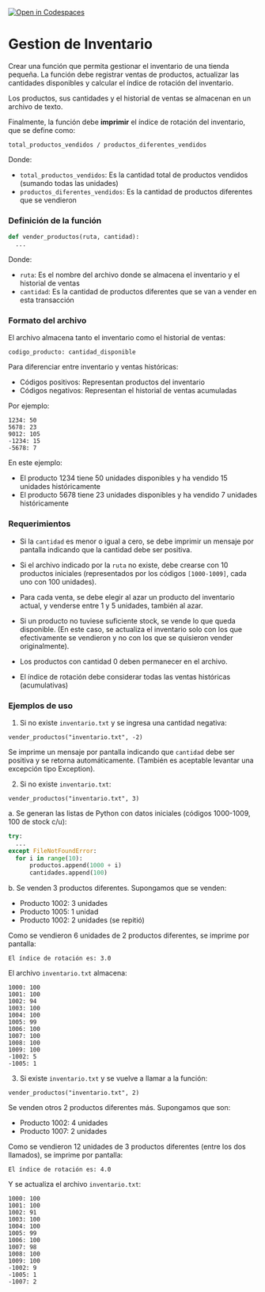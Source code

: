 [![Open in Codespaces](https://classroom.github.com/assets/launch-codespace-2972f46106e565e64193e422d61a12cf1da4916b45550586e14ef0a7c637dd04.svg)](https://classroom.github.com/open-in-codespaces?assignment_repo_id=20022739)
# Gestion de Inventario

Crear una función que permita gestionar el inventario de una tienda pequeña. La función debe registrar ventas de productos, actualizar las cantidades disponibles y calcular el índice de rotación del inventario.

Los productos, sus cantidades y el historial de ventas se almacenan en un archivo de texto.

Finalmente, la función debe **imprimir** el índice de rotación del inventario, que se define como:

`total_productos_vendidos / productos_diferentes_vendidos`

Donde:

- `total_productos_vendidos`: Es la cantidad total de productos vendidos (sumando todas las unidades)
- `productos_diferentes_vendidos`: Es la cantidad de productos diferentes que se vendieron

### Definición de la función

```python
def vender_productos(ruta, cantidad):
  ...
```

Donde:

- `ruta`: Es el nombre del archivo donde se almacena el inventario y el historial de ventas
- `cantidad`: Es la cantidad de productos diferentes que se van a vender en esta transacción

### Formato del archivo

El archivo almacena tanto el inventario como el historial de ventas:

`codigo_producto: cantidad_disponible`

Para diferenciar entre inventario y ventas históricas:

- Códigos positivos: Representan productos del inventario
- Códigos negativos: Representan el historial de ventas acumuladas

Por ejemplo:

```
1234: 50
5678: 23
9012: 105
-1234: 15
-5678: 7
```

En este ejemplo:

- El producto 1234 tiene 50 unidades disponibles y ha vendido 15 unidades históricamente
- El producto 5678 tiene 23 unidades disponibles y ha vendido 7 unidades históricamente

### Requerimientos

- Si la `cantidad` es menor o igual a cero, se debe imprimir un mensaje por pantalla indicando que la cantidad debe ser positiva.

- Si el archivo indicado por la `ruta` no existe, debe crearse con 10 productos iniciales (representados por los códigos `[1000-1009]`, cada uno con 100 unidades).

- Para cada venta, se debe elegir al azar un producto del inventario actual, y venderse entre 1 y 5 unidades, también al azar.

- Si un producto no tuviese suficiente stock, se vende lo que queda disponible. (En este caso, se actualiza el inventario solo con los que efectivamente se vendieron y no con los que se quisieron vender originalmente).

- Los productos con cantidad 0 deben permanecer en el archivo.

- El índice de rotación debe considerar todas las ventas históricas (acumulativas)

### Ejemplos de uso

1. Si no existe `inventario.txt` y se ingresa una cantidad negativa:

```
vender_productos("inventario.txt", -2)
```

Se imprime un mensaje por pantalla indicando que `cantidad` debe ser positiva y se retorna automáticamente. (También es aceptable levantar una excepción tipo Exception).


2. Si no existe `inventario.txt`:


```
vender_productos("inventario.txt", 3)
```

a. Se generan las listas de Python con datos iniciales (códigos 1000-1009, 100 de stock c/u):

```python
try:
  ...
except FileNotFoundError:
  for i in range(10):
      productos.append(1000 + i)
      cantidades.append(100)
```

b. Se venden 3 productos diferentes. Supongamos que se venden:
- Producto 1002: 3 unidades
- Producto 1005: 1 unidad
- Producto 1002: 2 unidades (se repitió)

Como se vendieron 6 unidades de 2 productos diferentes, se imprime por pantalla:

`El índice de rotación es: 3.0`

El archivo `inventario.txt` almacena:

```
1000: 100
1001: 100
1002: 94
1003: 100
1004: 100
1005: 99
1006: 100
1007: 100
1008: 100
1009: 100
-1002: 5
-1005: 1
```

3. Si existe `inventario.txt` y se vuelve a llamar a la función:

`vender_productos("inventario.txt", 2)`

Se venden otros 2 productos diferentes más. Supongamos que son:

- Producto 1002: 4 unidades
- Producto 1007: 2 unidades

Como se vendieron 12 unidades de 3 productos diferentes (entre los dos llamados), se imprime por pantalla:

`El índice de rotación es: 4.0`

Y se actualiza el archivo `inventario.txt`:

```
1000: 100
1001: 100
1002: 91
1003: 100
1004: 100
1005: 99
1006: 100
1007: 98
1008: 100
1009: 100
-1002: 9
-1005: 1
-1007: 2
```